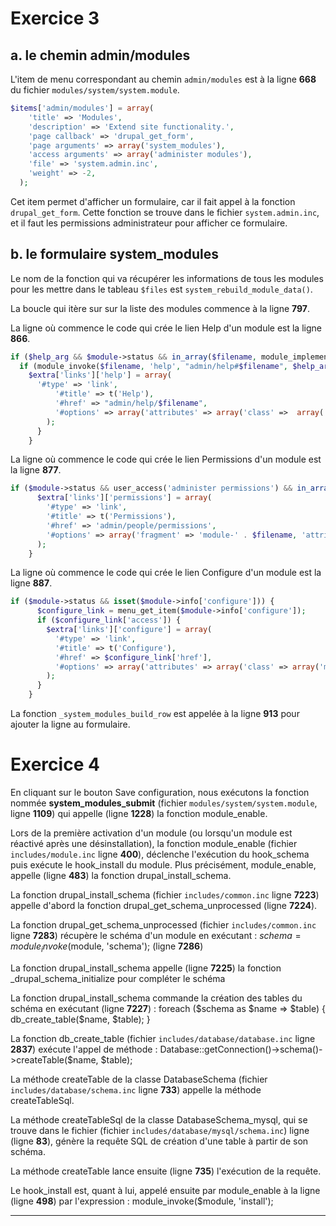 # Exercice 3

## a. le chemin admin/modules

L'item de menu correspondant au chemin `admin/modules` est à la ligne **668** du fichier `modules/system/system.module`.

```php
$items['admin/modules'] = array(
    'title' => 'Modules',
    'description' => 'Extend site functionality.',
    'page callback' => 'drupal_get_form',
    'page arguments' => array('system_modules'),
    'access arguments' => array('administer modules'),
    'file' => 'system.admin.inc',
    'weight' => -2,
  );
```

Cet item permet d'afficher un formulaire, car il fait appel à la fonction `drupal_get_form`. Cette fonction se trouve dans le fichier `system.admin.inc`, et il faut les permissions administrateur pour afficher ce formulaire.

## b. le formulaire system_modules

Le nom de la fonction qui va récupérer les informations de tous les modules pour les mettre dans le tableau `$files` est `system_rebuild_module_data()`.

La boucle qui itère sur sur la liste des modules commence à la ligne **797**.

La ligne où commence le code qui crée le lien Help d'un module est la ligne **866**.

```php
if ($help_arg && $module->status && in_array($filename, module_implements('help'))) {
  if (module_invoke($filename, 'help', "admin/help#$filename", $help_arg)) {
    $extra['links']['help'] = array(
      '#type' => 'link',
          '#title' => t('Help'),
          '#href' => "admin/help/$filename",
          '#options' => array('attributes' => array('class' =>  array('module-link', 'module-link-help'), 'title' => t('Help'))),
        );
      }
    }
```

La ligne où commence le code qui crée le lien Permissions d'un module est la ligne **877**.

```php
if ($module->status && user_access('administer permissions') && in_array($filename, module_implements('permission'))) {
      $extra['links']['permissions'] = array(
        '#type' => 'link',
        '#title' => t('Permissions'),
        '#href' => 'admin/people/permissions',
        '#options' => array('fragment' => 'module-' . $filename, 'attributes' => array('class' => array('module-link', 'module-link-permissions'), 'title' => t('Configure permissions'))),
      );
    }
```

La ligne où commence le code qui crée le lien Configure d'un module est la ligne **887**.

```php
if ($module->status && isset($module->info['configure'])) {
      $configure_link = menu_get_item($module->info['configure']);
      if ($configure_link['access']) {
        $extra['links']['configure'] = array(
          '#type' => 'link',
          '#title' => t('Configure'),
          '#href' => $configure_link['href'],
          '#options' => array('attributes' => array('class' => array('module-link', 'module-link-configure'), 'title' => $configure_link['description'])),
        );
      }
    }
```

La fonction `_system_modules_build_row` est appelée à la ligne **913** pour ajouter la ligne au formulaire.

# Exercice 4

En cliquant sur le bouton Save configuration, nous exécutons la fonction nommée
**system_modules_submit** (fichier `modules/system/system.module`, ligne **1109**) qui appelle (ligne **1228**) la fonction module_enable.

Lors de la première activation d'un module (ou lorsqu'un module est réactivé après une désinstallation), la fonction module_enable (fichier `includes/module.inc` ligne **400**), déclenche l'exécution du hook_schema puis exécute le hook_install du module. Plus précisément, module_enable, appelle (ligne **483**) la fonction drupal_install_schema.

La fonction drupal_install_schema (fichier `includes/common.inc` ligne **7223**) appelle d'abord la fonction
drupal_get_schema_unprocessed (ligne **7224**).

La fonction drupal_get_schema_unprocessed (fichier `includes/common.inc` ligne **7283**) récupère le schéma d'un module en exécutant : $schema = module_invoke($module, 'schema'); (ligne **7286**)

La fonction drupal_install_schema appelle (ligne **7225**) la fonction _drupal_schema_initialize pour compléter le schéma

La fonction drupal_install_schema commande la création des tables du schéma en exécutant (ligne **7227**) : foreach ($schema as $name => $table) { db_create_table($name, $table); }

La fonction db_create_table (fichier `includes/database/database.inc` ligne **2837**) exécute l'appel de méthode : Database::getConnection()->schema()->createTable($name, $table);

La méthode createTable de la classe DatabaseSchema (fichier `includes/database/schema.inc` ligne **733**) appelle la méthode createTableSql.

La méthode createTableSql de la classe DatabaseSchema_mysql, qui se trouve dans le fichier (fichier `includes/database/mysql/schema.inc`)
ligne (ligne **83**), génère la requête SQL de création d'une table à partir de son schéma.

La méthode createTable lance ensuite (ligne **735**) l'exécution de la requête.

Le hook_install est, quant à lui, appelé ensuite par module_enable à la ligne (ligne **498**) par l'expression : module_invoke($module, 'install');

***